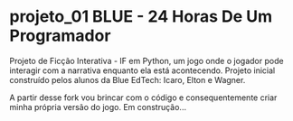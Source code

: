 # projeto_01 BLUE - 24 Horas De Um Programador
Projeto de Ficção Interativa - IF em Python, um jogo onde o jogador pode interagir com a narrativa enquanto ela está acontecendo. 
Projeto inicial construído pelos alunos da Blue EdTech: Icaro, Elton e Wagner.

A partir desse fork vou brincar com o código e consequentemente criar minha própria versão do jogo.
Em construção...
